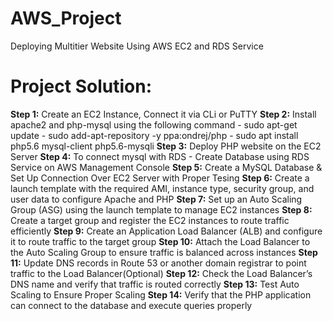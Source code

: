 # AWS_Project
Deploying Multitier Website Using AWS EC2 and RDS Service
# Project Solution:
**Step 1:** Create an EC2 Instance, Connect it via CLi or PuTTY
**Step 2:** Install apache2 and php-mysql using the following command
            - sudo apt-get update
            - sudo add-apt-repository -y ppa:ondrej/php
            - sudo apt install php5.6 mysql-client php5.6-mysqli
**Step 3:** Deploy PHP website on the EC2 Server
**Step 4:** To connect mysql with RDS - Create Database using RDS Service on AWS Management Console
**Step 5:** Create a MySQL Database & Set Up Connection Over EC2 Server with Proper Tesing
**Step 6:** Create a launch template with the required AMI, instance type, security group, and user data to configure Apache and PHP
**Step 7:** Set up an Auto Scaling Group (ASG) using the launch template to manage EC2 instances
**Step 8:** Create a target group and register the EC2 instances to route traffic efficiently
**Step 9:** Create an Application Load Balancer (ALB) and configure it to route traffic to the target group
**Step 10:** Attach the Load Balancer to the Auto Scaling Group to ensure traffic is balanced across instances
**Step 11:** Update DNS records in Route 53 or another domain registrar to point traffic to the Load Balancer(Optional)
**Step 12:** Check the Load Balancer’s DNS name and verify that traffic is routed correctly
**Step 13:** Test Auto Scaling to Ensure Proper Scaling
**Step 14:** Verify that the PHP application can connect to the database and execute queries properly
  

